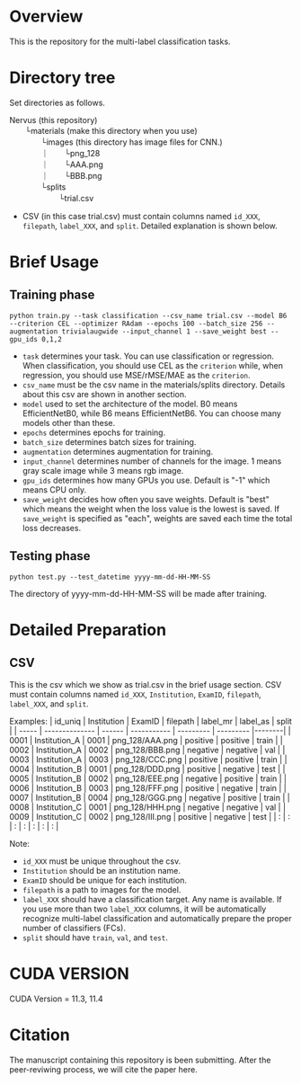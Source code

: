 # Overview
This is the repository for the multi-label classification tasks.

# Directory tree
Set directories as follows.

Nervus (this repository)  
　　└materials (make this directory when you use)  
　　　　└images (this directory has image files for CNN.)  
　　　　｜　　└png_128  
　　　　｜　　└AAA.png  
　　　　｜　　└BBB.png  
　　　　└splits  
　　　　　 　└trial.csv  

- CSV (in this case trial.csv) must contain columns named `id_XXX`, `filepath`, `label_XXX`, and `split`. Detailed explanation is shown below.

# Brief Usage
## Training phase
```python train.py --task classification --csv_name trial.csv --model B6 --criterion CEL --optimizer RAdam --epochs 100 --batch_size 256 --augmentation trivialaugwide --input_channel 1 --save_weight best --gpu_ids 0,1,2```

- `task` determines your task. You can use classification or regression. When classification, you should use CEL as the `criterion` while, when regression, you should use MSE/rMSE/MAE as the `criterion`.
- `csv_name` must be the csv name in the materials/splits directory. Details about this csv are shown in another section.
- `model` used to set the architecture of the model. B0 means EfficientNetB0, while B6 means EfficientNetB6. You can choose many models other than these. 
- `epochs` determines epochs for training.
- `batch_size` determines batch sizes for training.
- `augmentation` determines augmentation for training.
- `input_channel` determines number of channels for the image. 1 means gray scale image while 3 means rgb image.
- `gpu_ids` determines how many GPUs you use. Default is "-1" which means CPU only.
- `save_weight` decides how often you save weights. Default is "best" which means the weight when the loss value is the lowest is saved. If `save_weight` is specified as "each", weights are saved each time the total loss decreases.

## Testing phase
```python test.py --test_datetime yyyy-mm-dd-HH-MM-SS```

The directory of yyyy-mm-dd-HH-MM-SS will be made after training.


# Detailed Preparation
## CSV
This is the csv which we show as trial.csv in the brief usage section.
CSV must contain columns named `id_XXX`, `Institution`, `ExamID`, `filepath`, `label_XXX`, and `split`.

Examples:
| id_uniq | Institution    | ExamID | filepath        | label_mr   | label_as  | split  |
| -----   | -------------- | ------ | -----------     | ---------  | --------- |--------|
| 0001    | Institution_A  | 0001   | png_128/AAA.png | positive   | positive  |  train |
| 0002    | Institution_A  | 0002   | png_128/BBB.png | negative   | negative  |  val   |
| 0003    | Institution_A  | 0003   | png_128/CCC.png | positive   | positive  |  train |
| 0004    | Institution_B  | 0001   | png_128/DDD.png | positive   | negative  |  test  |
| 0005    | Institution_B  | 0002   | png_128/EEE.png | negative   | positive  |  train |
| 0006    | Institution_B  | 0003   | png_128/FFF.png | positive   | negative  |  train |
| 0007    | Institution_B  | 0004   | png_128/GGG.png | negative   | positive  |  train |
| 0008    | Institution_C  | 0001   | png_128/HHH.png | negative   | negative  |  val   |
| 0009    | Institution_C  | 0002   | png_128/III.png | positive   | negative  |  test  |
| :       | :              | :      | :               | :          | :         | :      |

Note:
- `id_XXX` must be unique throughout the csv.
- `Institution` should be an institution name.
- `ExamID` should be unique for each institution.
- `filepath` is a path to images for the model.
- `label_XXX` should have a classification target. Any name is available. If you use more than two `label_XXX` columns, it will be automatically recognize multi-label classification and automatically prepare the proper number of classifiers (FCs).
- `split` should have `train`, `val`, and `test`.


# CUDA VERSION
CUDA Version = 11.3, 11.4

# Citation
The manuscript containing this repository is been submitting.
After the peer-reviwing process, we will cite the paper here.
